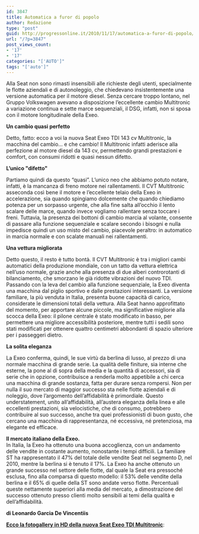 ```yaml
---
id: 3847
title: Automatica a furor di popolo
author: Redazione
type: "post"
guid: http://progressonline.it/2010/11/17/automatica-a-furor-di-popolo/
url: "/?p=3847"
post_views_count:
- '17'
- '17'
categories: "['AUTO']"
tags: "['auto']"
---
```


Alla Seat non sono rimasti insensibili alle richieste degli utenti, specialmente le flotte aziendali e di autonoleggio, che chiedevano insistentemente una versione automatica per il motore diesel. Senza cercare troppo lontano, nel Gruppo Volkswagen avevano a disposizione l’eccellente cambio Multitronic a variazione continua e sette marce sequenziali, il DSG, infatti, non si sposa con il motore longitudinale della Exeo.

**Un cambio quasi perfetto**

Detto, fatto: ecco a voi la nuova Seat Exeo TDI 143 cv Multitronic, la macchina del cambio… e che cambio! Il Multitronic infatti aderisce alla perfezione al motore diesel da 143 cv, permettendo grandi prestazioni e comfort, con consumi ridotti e quasi nessun difetto.

**L’unico "difetto"**

Partiamo quindi da questo “quasi”. L’unico neo che abbiamo potuto notare, infatti, è la mancanza di freno motore nei rallentamenti. Il CVT Multitronic asseconda così bene il motore e l’eccellente telaio della Exeo in accelerazione, sia quando spingiamo dolcemente che quando chiediamo potenza per un sorpasso urgente, che alla fine salta all’occhio il lento scalare delle marce, quando invece vogliamo rallentare senza toccare i freni. Tuttavia, la presenza dei bottoni di cambio marcia al volante, consente di passare alla funzione sequenziale e scalare secondo i bisogni e nulla impedisce quindi un uso misto del cambio, piacevole peraltro: in automatico in marcia normale e con scalate manuali nei rallentamenti.

**Una vettura migliorata**

Detto questo, il resto è tutto bontà. Il CVT Multitronic è tra i migliori cambi automatici della produzione mondiale, con un tatto da vettura elettrica nell’uso normale, grazie anche alla presenza di due alberi controrotanti di bilanciamento, che smorzano le già ridotte vibrazioni del nuovo TDI. Passando con la leva del cambio alla funzione sequenziale, la Exeo diventa una macchina dal piglio sportivo e dalle prestazioni interessanti. La versione familiare, la più venduta in Italia, presenta buone capacità di carico, considerate le dimensioni totali della vettura. Alla Seat hanno approfittato del momento, per apportare alcune piccole, ma significative migliorie alla scocca della Exeo: il pilone centrale è stato modificato in basso, per permettere una migliore accessibilità posteriore, mentre tutti i sedili sono stati modificati per ottenere quattro centimetri abbondanti di spazio ulteriore per i passeggeri dietro.

**La solita eleganza**

La Exeo conferma, quindi, le sue virtù da berlina di lusso, al prezzo di una normale macchina di grande serie. La qualità delle finiture, sia interne che esterne, la pone al di sopra della media e la quantità di accessori, sia di serie che in opzione, contribuisce a renderla molto appetibile a chi cerca una macchina di grande sostanza, fatta per durare senza rompersi. Non per nulla il suo mercato di maggior successo sta nelle flotte aziendali e di noleggio, dove l’argomento dell’affidabilità è primordiale. Questo understatement, unito all’affidabilità, all’austera eleganza della linea e alle eccellenti prestazioni, sia velocistiche, che di consumo, potrebbero contribuire al suo successo, anche tra quei professionisti di buon gusto, che cercano una macchina di rappresentanza, né eccessiva, né pretenziosa, ma elegante ed efficace.

**Il mercato italiano della Exeo.**  
In Italia, la Exeo ha ottenuto una buona accoglienza, con un andamento delle vendite in costante aumento, nonostante i tempi difficili. La familiare ST ha rappresentato il 47% del totale delle vendite Seat nel segmento D, nel 2010, mentre la berlina si è tenuto il 17%. La Exeo ha anche ottenuto un grande successo nel settore delle flotte, dal quale la Seat era pressoché esclusa, fino alla comparsa di questo modello: il 53% delle vendite della berlina e il 65% di quelle della ST sono andate verso flotte. Percentuali queste nettamente superiori alla media del mercato, a dimostrazione del successo ottenuto presso clienti molto sensibili ai temi della qualità e dell’affidabilità.

**di Leonardo Garcia De Vincentiis**

<u>**Ecco la fotogallery in HD della nuova Seat Exeo TDI Multitronic**</u>: